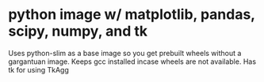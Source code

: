 # python image w/ matplotlib, pandas, scipy, numpy, and tk
Uses python-slim as a base image so you get prebuilt wheels without a gargantuan image. Keeps gcc installed incase wheels are not available. Has tk for using TkAgg
